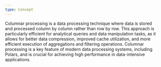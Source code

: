 ```yaml
---
type: Concept
---
```


Columnar processing is a data processing technique where data is stored and processed column by column rather than row by row. This approach is particularly efficient for analytical queries and data manipulation tasks, as it allows for better data compression, improved cache utilization, and more efficient execution of aggregations and filtering operations. Columnar processing is a key feature of modern data processing systems, including Polars, and is crucial for achieving high performance in data-intensive applications.